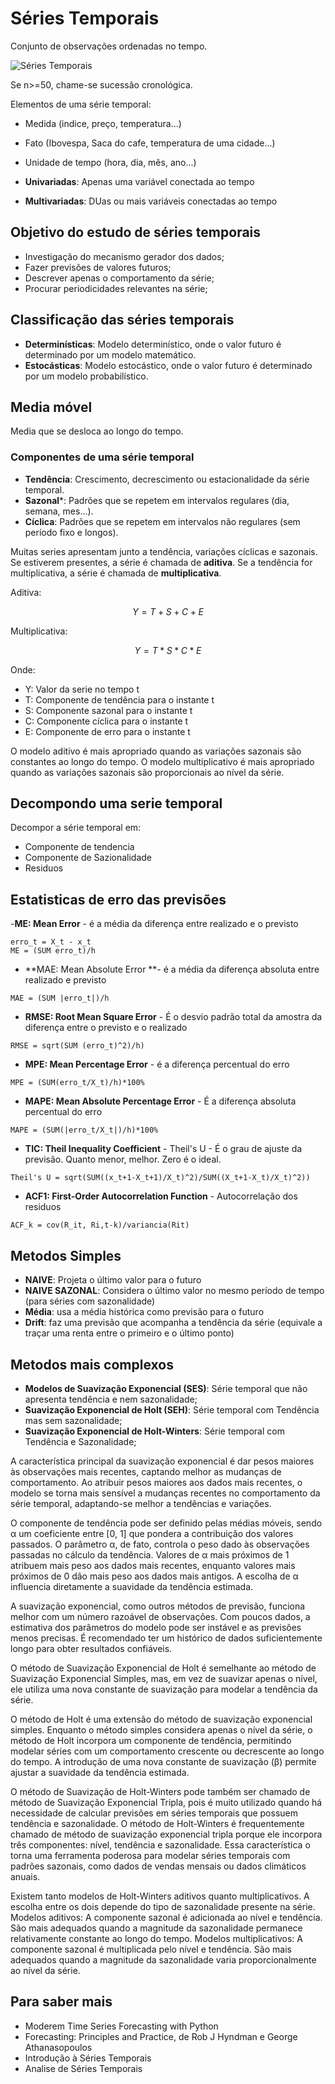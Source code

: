 # Séries Temporais

Conjunto de observações ordenadas no tempo.

![Séries Temporais](https://limnonews.wordpress.com/wp-content/uploads/2014/09/imagem11.png)

Se n>=50, chame-se sucessão cronológica.

Elementos de uma série temporal:

- Medida (indice, preço, temperatura...)
- Fato (Ibovespa, Saca do cafe, temperatura de uma cidade...)
- Unidade de tempo (hora, dia, mês, ano...)

- **Univariadas**: Apenas uma variável conectada ao tempo
- **Multivariadas**: DUas ou mais variáveis conectadas ao tempo

## Objetivo do estudo de séries temporais

- Investigação do mecanismo gerador dos dados;
- Fazer previsões de valores futuros;
- Descrever apenas o comportamento da série;
- Procurar periodicidades relevantes na série;

## Classificação das séries temporais

- **Determinísticas**: Modelo determinístico, onde o valor futuro é determinado por um modelo matemático.
- **Estocásticas**: Modelo estocástico, onde o valor futuro é determinado por um modelo probabilístico.

## Media móvel

Media que se desloca ao longo do tempo.

### Componentes de uma série temporal

- **Tendência**: Crescimento, decrescimento ou estacionalidade da série temporal.
- **Sazonal***: Padrões que se repetem em intervalos regulares (dia, semana, mes...).
- **Cíclica**: Padrões que se repetem em intervalos não regulares (sem período fixo e longos).

Muitas series apresentam junto a tendência, variações cíclicas e  sazonais. Se estiverem presentes, a série é chamada de **aditiva**. Se a tendência for multiplicativa, a série é chamada de **multiplicativa**.

Aditiva:

```math
Y = T + S + C + E
```

Multiplicativa:

```math
Y = T * S * C * E
```

Onde:

- Y: Valor da serie no tempo t
- T: Componente de tendência para o instante t
- S: Componente sazonal para o instante t
- C: Componente cíclica para o instante t
- E: Componente de erro para o instante t

O modelo aditivo é mais apropriado quando as variações sazonais são constantes ao longo do tempo. O modelo multiplicativo é mais apropriado quando as variações sazonais são proporcionais ao nível da série.

## Decompondo uma serie temporal

Decompor a série temporal em:

- Componente de tendencia
- Componente de Sazionalidade
- Residuos


## Estatisticas de erro das previsões

-**ME: Mean Error** - é a média da diferença entre realizado e o previsto

```plaintext
erro_t = X_t - x_t
ME = (SUM erro_t)/h
```

- **MAE: Mean Absolute Error **- é a média da diferença absoluta entre realizado e previsto

```plaintext
MAE = (SUM |erro_t|)/h
```

- **RMSE: Root Mean Square Error** - É o desvio padrão total da amostra da diferença entre o previsto e o realizado

```plaintext
RMSE = sqrt(SUM (erro_t)^2)/h)
```

- **MPE: Mean Percentage Error** - é a diferença percentual do erro

```plaintext
MPE = (SUM(erro_t/X_t)/h)*100%
```

- **MAPE: Mean Absolute Percentage Error** - É a diferença absoluta percentual do erro

```plaintext
MAPE = (SUM(|erro_t/X_t|)/h)*100%
```

- **TIC: Theil Inequality Coefficient** - Theil's U - É o grau de ajuste da previsão. Quanto menor, melhor. Zero é o ideal.

```plaintext
Theil's U = sqrt(SUM((x_t+1-X_t+1)/X_t)^2)/SUM((X_t+1-X_t)/X_t)^2))
```

- **ACF1: First-Order Autocorrelation Function** - Autocorrelação dos residuos

```plaintext
ACF_k = cov(R_it, Ri,t-k)/variancia(Rit)
```

## Metodos Simples

- **NAIVE**: Projeta o último valor para o futuro
- **NAIVE SAZONAL**: Considera o último valor no mesmo período de tempo (para séries com sazonalidade)
- **Média**:  usa a média histórica como previsão para o futuro
- **Drift**: faz uma previsão que acompanha a tendência da série (equivale a traçar uma renta entre o primeiro e o último ponto)

## Metodos mais complexos

- **Modelos de Suavização Exponencial (SES)**: Série temporal que não apresenta tendência e nem sazonalidade;
- **Suavização Exponencial de Holt (SEH)**: Série temporal com Tendência mas sem sazonalidade;
- **Suavização Exponencial de Holt-Winters**: Série temporal com Tendência e Sazonalidade;

A característica principal da suavização exponencial é dar pesos maiores às observações mais recentes, captando melhor as mudanças de comportamento. Ao atribuir pesos maiores aos dados mais recentes, o modelo se torna mais sensível a mudanças recentes no comportamento da série temporal, adaptando-se melhor a tendências e variações.

O componente de tendência pode ser definido pelas médias móveis, sendo α um coeficiente entre [0, 1] que pondera a contribuição dos valores passados. O parâmetro α, de fato, controla o peso dado às observações passadas no cálculo da tendência. Valores de α mais próximos de 1 atribuem mais peso aos dados mais recentes, enquanto valores mais próximos de 0 dão mais peso aos dados mais antigos. A escolha de α influencia diretamente a suavidade da tendência estimada.

A suavização exponencial, como outros métodos de previsão, funciona melhor com um número razoável de observações. Com poucos dados, a estimativa dos parâmetros do modelo pode ser instável e as previsões menos precisas. É recomendado ter um histórico de dados suficientemente longo para obter resultados confiáveis.

O método de Suavização Exponencial de Holt é semelhante ao método de Suavização Exponencial Simples, mas, em vez de suavizar apenas o nível, ele utiliza uma nova constante de suavização para modelar a tendência da série.

O método de Holt é uma extensão do método de suavização exponencial simples. Enquanto o método simples considera apenas o nível da série, o método de Holt incorpora um componente de tendência, permitindo modelar séries com um comportamento crescente ou decrescente ao longo do tempo. A introdução de uma nova constante de suavização (β) permite ajustar a suavidade da tendência estimada.

O método de Suavização de Holt-Winters pode também ser chamado de método de Suavização Exponencial Tripla, pois é muito utilizado quando há necessidade de calcular previsões em séries temporais que possuem tendência e sazonalidade.
O método de Holt-Winters é frequentemente chamado de método de suavização exponencial tripla porque ele incorpora três componentes: nível, tendência e sazonalidade. Essa característica o torna uma ferramenta poderosa para modelar séries temporais com padrões sazonais, como dados de vendas mensais ou dados climáticos anuais.

Existem tanto modelos de Holt-Winters aditivos quanto multiplicativos. A escolha entre os dois depende do tipo de sazonalidade presente na série.
Modelos aditivos: A componente sazonal é adicionada ao nível e tendência. São mais adequados quando a magnitude da sazonalidade permanece relativamente constante ao longo do tempo.
Modelos multiplicativos: A componente sazonal é multiplicada pelo nível e tendência. São mais adequados quando a magnitude da sazonalidade varia proporcionalmente ao nível da série.

## Para saber mais

- Moderem Time Series Forecasting with Python
- Forecasting: Principles and Practice, de Rob J Hyndman e George Athanasopoulos
- Introdução à Séries Temporais
- Analise de Séries Temporais
